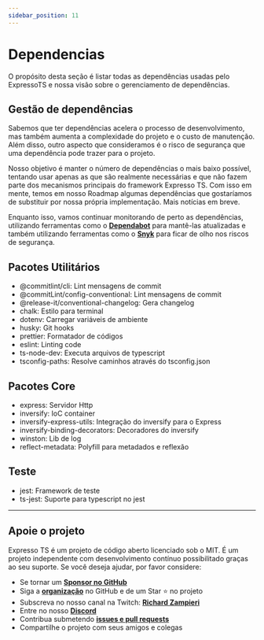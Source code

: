 ```yaml
---
sidebar_position: 11
---
```


# Dependencias

O propósito desta seção é listar todas as dependências usadas pelo ExpressoTS e nossa visão sobre o gerenciamento de dependências.

## Gestão de dependências

Sabemos que ter dependências acelera o processo de desenvolvimento, mas também aumenta a complexidade do projeto e o custo de manutenção. Além disso, outro aspecto que consideramos é o risco de segurança que uma dependência pode trazer para o projeto.

Nosso objetivo é manter o número de dependências o mais baixo possível, tentando usar apenas as que são realmente necessárias e que não fazem parte dos mecanismos principais do framework Expresso TS. Com isso em mente, temos em nosso Roadmap algumas dependências que gostaríamos de substituir por nossa própria implementação. Mais notícias em breve.

Enquanto isso, vamos continuar monitorando de perto as dependências, utilizando ferramentas como o **[Dependabot](https://dependabot.com/)** para mantê-las atualizadas e também utilizando ferramentas como o **[Snyk](https://snyk.io/)** para ficar de olho nos riscos de segurança.

## Pacotes Utilitários

- @commitlint/cli: Lint mensagens de commit
- @commitLint/config-conventional: Lint mensagens de commit
- @release-it/conventional-changelog: Gera changelog
- chalk: Estilo para terminal
- dotenv: Carregar variáveis de ambiente
- husky: Git hooks
- prettier: Formatador de códigos
- eslint: Linting code
- ts-node-dev: Executa arquivos de typescript
- tsconfig-paths: Resolve caminhos através do tsconfig.json

## Pacotes Core

- express: Servidor Http
- inversify: IoC container
- inversify-express-utils: Integração do inversify para o Express
- inversify-binding-decorators: Decoradores do inversify
- winston: Lib de log
- reflect-metadata: Polyfill para metadados e reflexão

## Teste

- jest: Framework de teste
- ts-jest: Suporte para typescript no jest

---

## Apoie o projeto

Expresso TS é um projeto de código aberto licenciado sob o MIT. É um projeto independente com desenvolvimento contínuo possibilitado graças ao seu suporte. Se você deseja ajudar, por favor considere:

- Se tornar um **[Sponsor no GitHub](https://github.com/sponsors/expressots)**
- Siga a **[organização](https://github.com/expressots)** no GitHub e de um Star ⭐ no projeto
- Subscreva no nosso canal na Twitch: **[Richard Zampieri](https://www.twitch.tv/richardzampieri)**
- Entre no nosso **[Discord](https://discord.com/invite/PyPJfGK)**
- Contribua submetendo **[issues e pull requests](https://github.com/expressots/expressots/issues/new/choose)**
- Compartilhe o projeto com seus amigos e colegas
